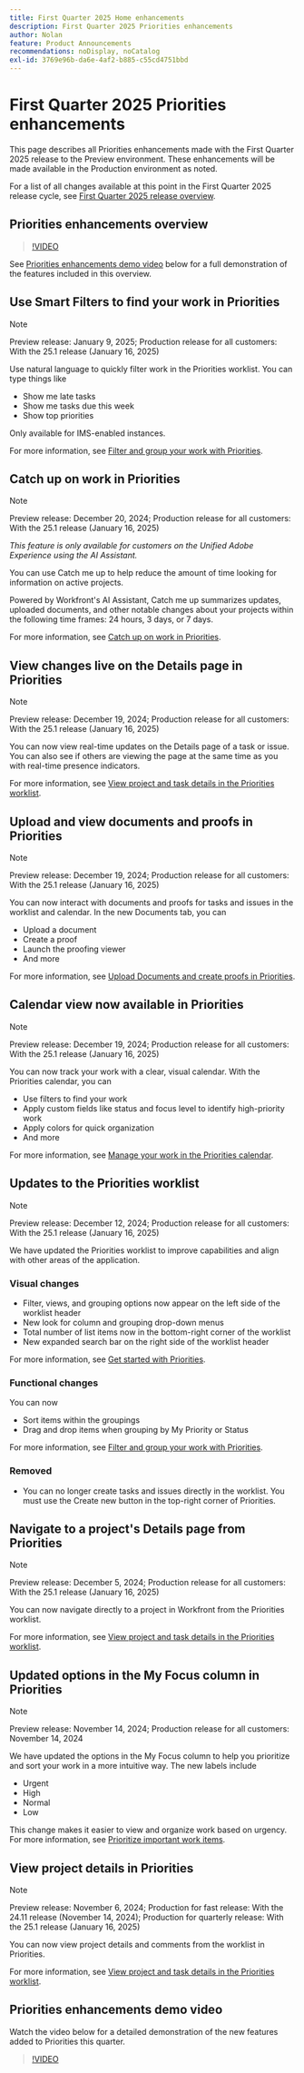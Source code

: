 ```yaml
---
title: First Quarter 2025 Home enhancements
description: First Quarter 2025 Priorities enhancements
author: Nolan
feature: Product Announcements
recommendations: noDisplay, noCatalog
exl-id: 3769e96b-da6e-4af2-b885-c55cd4751bbd
---
```

# First Quarter 2025 Priorities enhancements

This page describes all Priorities enhancements made with the First Quarter 2025 release to the Preview environment. These enhancements will be made available in the Production environment as noted.

For a list of all changes available at this point in the First Quarter 2025 release cycle, see [First Quarter 2025 release overview](/help/quicksilver/product-announcements/product-releases/25-q1-release-activity/25-q1-release-overview.md).

## Priorities enhancements overview

>[!VIDEO](https://video.tv.adobe.com/v/3442750/?quality=12&learn=on)

See [Priorities enhancements demo video](#priorities-enhancements-demo-video) below for a full demonstration of the features included in this overview.

## Use Smart Filters to find your work in Priorities

>[!NOTE]
>
>Preview release: January 9, 2025; Production release for all customers: With the 25.1 release (January 16, 2025)

Use natural language to quickly filter work in the Priorities worklist. You can type things like 

* Show me late tasks
* Show me tasks due this week
* Show top priorities

Only available for IMS-enabled instances.

For more information, see [Filter and group your work with Priorities](/help/quicksilver/workfront-basics/priorities/filter-group-work-priorities.md).

## Catch up on work in Priorities

>[!NOTE]
>
>Preview release: December 20, 2024; Production release for all customers: With the 25.1 release (January 16, 2025)
>
>_This feature is only available for customers on the Unified Adobe Experience using the AI Assistant._

You can use Catch me up to help reduce the amount of time looking for information on active projects. 

Powered by Workfront's AI Assistant, Catch me up summarizes updates, uploaded documents, and other notable changes about your projects within the following time frames: 24 hours, 3 days, or 7 days.

For more information, see [Catch up on work in Priorities](/help/quicksilver/workfront-basics/priorities/catch-me-up.md).

## View changes live on the Details page in Priorities

>[!NOTE]
>
>Preview release: December 19, 2024; Production release for all customers: With the 25.1 release (January 16, 2025)

You can now view real-time updates on the Details page of a task or issue. You can also see if others are viewing the page at the same time as you with real-time presence indicators.

For more information, see [View project and task details in the Priorities worklist](/help/quicksilver/workfront-basics/priorities/view-task-project-details.md).

## Upload and view documents and proofs in Priorities 

>[!NOTE]
>
>Preview release: December 19, 2024; Production release for all customers: With the 25.1 release (January 16, 2025)

You can now interact with documents and proofs for tasks and issues in the worklist and calendar. In the new Documents tab, you can 

* Upload a document
* Create a proof
* Launch the proofing viewer
* And more

For more information, see [Upload Documents and create proofs in Priorities](/help/quicksilver/workfront-basics/priorities/documents-and-proofs-priorities.md).

## Calendar view now available in Priorities

>[!NOTE]
>
>Preview release: December 19, 2024; Production release for all customers: With the 25.1 release (January 16, 2025)

You can now track your work with a clear, visual calendar. With the Priorities calendar, you can

* Use filters to find your work
* Apply custom fields like status and focus level to identify high-priority work
* Apply colors for quick organization
* And more

For more information, see [Manage your work in the Priorities calendar](/help/quicksilver/workfront-basics/priorities/calendar-priorities.md).

## Updates to the Priorities worklist 

>[!NOTE]
>
>Preview release: December 12, 2024; Production release for all customers: With the 25.1 release (January 16, 2025)

We have updated the Priorities worklist to improve capabilities and align with other areas of the application.

### Visual changes

* Filter, views, and grouping options now appear on the left side of the worklist header
* New look for column and grouping drop-down menus
* Total number of list items now in the bottom-right corner of the worklist
* New expanded search bar on the right side of the worklist header

For more information, see [Get started with Priorities](/help/quicksilver/workfront-basics/priorities/get-started-with-priorities.md).

### Functional changes 

You can now

* Sort items within the groupings
* Drag and drop items when grouping by My Priority or Status

For more information, see [Filter and group your work with Priorities](/help/quicksilver/workfront-basics/priorities/filter-group-work-priorities.md).

### Removed 

* You can no longer create tasks and issues directly in the worklist. You must use the Create new button in the top-right corner of Priorities.

## Navigate to a project's Details page from Priorities

>[!NOTE]
>
>Preview release: December 5, 2024; Production release for all customers: With the 25.1 release (January 16, 2025)

You can now navigate directly to a project in Workfront from the Priorities worklist.

For more information, see [View project and task details in the Priorities worklist](/help/quicksilver/workfront-basics/priorities/view-task-project-details.md).

## Updated options in the My Focus column in Priorities

>[!NOTE]
>
>Preview release: November 14, 2024; Production release for all customers: November 14, 2024

We have updated the options in the My Focus column to help you prioritize and sort your work in a more intuitive way. The new labels include

* Urgent
* High
* Normal
* Low

This change makes it easier to view and organize work based on urgency. For more information, see [Prioritize important work items](/help/quicksilver/workfront-basics/priorities/prioritize-work-items.md).

## View project details in Priorities

>[!NOTE]
>
>Preview release: November 6, 2024; Production for fast release: With the 24.11 release (November 14, 2024); Production for quarterly release: With the 25.1 release (January 16, 2025)

You can now view project details and comments from the worklist in Priorities.

For more information, see [View project and task details in the Priorities worklist](/help/quicksilver/workfront-basics/priorities/view-task-project-details.md).

## Priorities enhancements demo video

Watch the video below for a detailed demonstration of the new features added to Priorities this quarter.

>[!VIDEO](https://video.tv.adobe.com/v/3442751/?quality=12&learn=on)


